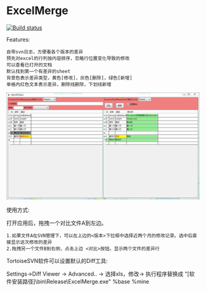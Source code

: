 # ExcelMerge

[![Build status](https://ci.appveyor.com/api/projects/status/ven9wb4k5wrrajub?svg=true)](https://ci.appveyor.com/project/luxuia/excelmerge)

Features:

    自带svn日志，方便看各个版本的差异
    预先对excel的行列按内容排序，忽略行位置变化导致的修改
    可以查看已打开的文档
    默认找到第一个有差异的sheet
    背景色表示差异类型，黄色[修改]，灰色[删除]，绿色[新增]
    单格内红色文本表示差异，删除线删除，下划线新增

![demo](demo.jpg)


使用方式:

打开应用后，拖拽一个对比文件A到左边。
 
    1.如果文件A在SVN管理下，可以在上边的<版本>下拉框中选择近两个月的修改记录。选中后直接显示这次修改的差异
    2.拖拽另一个文件B到右侧，点击上边 <对比>按钮。显示两个文件的差异行

TortoiseSVN软件可以设置默认的Diff工具:

Settings->Diff Viewer -> Advanced.. -> 选择xls，修改-> 执行程序替换成 "[软件安装路径]\bin\Release\ExcelMerge.exe" %base %mine
